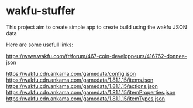 # wakfu-stuffer

This project aim to create simple app to create build using the wakfu JSON data

Here are some usefull links:

https://www.wakfu.com/fr/forum/467-coin-developpeurs/416762-donnee-json

https://wakfu.cdn.ankama.com/gamedata/config.json
https://wakfu.cdn.ankama.com/gamedata/1.81.1.15/items.json
https://wakfu.cdn.ankama.com/gamedata/1.81.1.15/actions.json
https://wakfu.cdn.ankama.com/gamedata/1.81.1.15/itemProperties.json
https://wakfu.cdn.ankama.com/gamedata/1.81.1.15/itemTypes.json
